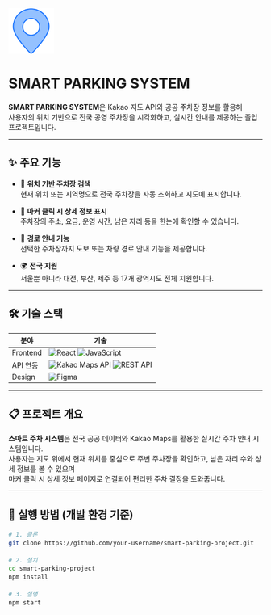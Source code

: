 <img src="public/img/marker.svg" alt="스마트주차 로고" width="90" height="90" />

# SMART PARKING SYSTEM

**SMART PARKING SYSTEM**은 Kakao 지도 API와 공공 주차장 정보를 활용해  
사용자의 위치 기반으로 전국 공영 주차장을 시각화하고, 실시간 안내를 제공하는 졸업 프로젝트입니다.

---

## ✨ 주요 기능

- 📍 **위치 기반 주차장 검색**  
  현재 위치 또는 지역명으로 전국 주차장을 자동 조회하고 지도에 표시합니다.

- 📌 **마커 클릭 시 상세 정보 표시**  
  주차장의 주소, 요금, 운영 시간, 남은 자리 등을 한눈에 확인할 수 있습니다.

- 🧭 **경로 안내 기능**  
  선택한 주차장까지 도보 또는 차량 경로 안내 기능을 제공합니다.

- 🌍 **전국 지원**  
  서울뿐 아니라 대전, 부산, 제주 등 17개 광역시도 전체 지원합니다.

---


## 🛠️ 기술 스택

| 분야       | 기술           |
|------------|----------------|
| Frontend | ![React](https://img.shields.io/badge/-React-61DAFB?style=flat&logo=react&logoColor=black) ![JavaScript](https://img.shields.io/badge/-JavaScript-F7DF1E?style=flat&logo=javascript&logoColor=black) |
| API 연동 | ![Kakao Maps API](https://img.shields.io/badge/-Kakao%20Map-yellow?style=flat&logo=Kakao&logoColor=black) ![REST API](https://img.shields.io/badge/-REST%20API-blue?style=flat) |
| Design | ![Figma](https://img.shields.io/badge/-Figma-F24E1E?style=flat&logo=figma&logoColor=white) |

---

## 📋 프로젝트 개요

**스마트 주차 시스템**은 전국 공공 데이터와 Kakao Maps를 활용한 실시간 주차 안내 시스템입니다.  
사용자는 지도 위에서 현재 위치를 중심으로 주변 주차장을 확인하고, 남은 자리 수와 상세 정보를 볼 수 있으며  
마커 클릭 시 상세 정보 페이지로 연결되어 편리한 주차 결정을 도와줍니다.

---

## 🚀 실행 방법 (개발 환경 기준)

```bash
# 1. 클론
git clone https://github.com/your-username/smart-parking-project.git

# 2. 설치
cd smart-parking-project
npm install

# 3. 실행
npm start
